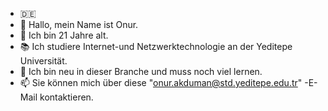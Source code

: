 - 🇩🇪
- 👋 Hallo, mein Name ist Onur.
- 👀 Ich bin 21 Jahre alt.
- 📚 Ich studiere Internet-und Netzwerktechnologie an der Yeditepe Universität.
- 📖 Ich bin neu in dieser Branche und muss noch viel lernen.
- 📫 Sie können mich über diese "onur.akduman@std.yeditepe.edu.tr" -E-Mail kontaktieren.
